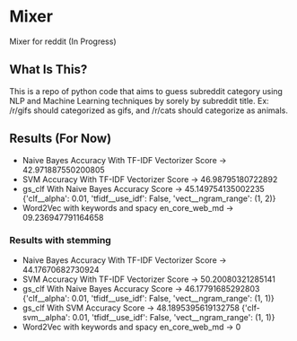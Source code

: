 # Mixer
Mixer for reddit (In Progress)

## What Is This?
This is a repo of python code that aims to guess subreddit category using NLP and Machine Learning techniques by sorely by subreddit title. Ex: /r/gifs should categorized as gifs, and /r/cats should categorize as animals.

## Results (For Now)
- Naive Bayes Accuracy With TF-IDF Vectorizer Score ->  42.971887550200805
- SVM Accuracy With TF-IDF Vectorizer Score ->  46.98795180722892
- gs_clf With Naive Bayes Accuracy Score -> 45.149754135002235 {'clf__alpha': 0.01, 'tfidf__use_idf': False, 'vect__ngram_range': (1, 2)}
- Word2Vec with keywords and spacy en_core_web_md -> 09.236947791164658
 ### Results with stemming
- Naive Bayes Accuracy With TF-IDF Vectorizer Score ->  44.17670682730924
- SVM Accuracy With TF-IDF Vectorizer Score ->  50.20080321285141
- gs_clf With Naive Bayes Accuracy Score -> 46.17791685292803 {'clf__alpha': 0.01, 'tfidf__use_idf': False, 'vect__ngram_range': (1, 1)}
- gs_clf With SVM Accuracy Score -> 48.1895395619132758 {'clf-svm__alpha': 0.01, 'tfidf__use_idf': False, 'vect__ngram_range': (1, 1)}
- Word2Vec with keywords and spacy en_core_web_md -> 0